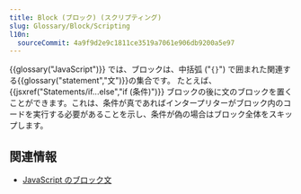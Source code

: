 ```yaml
---
title: Block (ブロック) (スクリプティング)
slug: Glossary/Block/Scripting
l10n:
  sourceCommit: 4a9f9d2e9c1811ce3519a7061e906db9200a5e97
---
```


{{glossary("JavaScript")}} では、ブロックは、中括弧 ("`{}`") で囲まれた関連する{{glossary("statement","文")}}の集合です。 たとえば、 {{jsxref("Statements/if...else","if (条件)")}} ブロックの後に文のブロックを置くことができます。これは、条件が真であればインタープリターがブロック内のコードを実行する必要があることを示し、条件が偽の場合はブロック全体をスキップします。

## 関連情報

- [JavaScript のブロック文](/ja/docs/Web/JavaScript/Reference/Statements/block)
